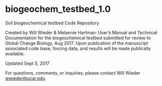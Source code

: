 # biogeochem_testbed_1.0
Soil biogeochemical testbed Code Repository

Created by Will Wieder & Melannie Hartman: 
User’s Manual and Technical Documentation for the biogeochemical testbed submitted for review to Global Change Biology, Aug 2017.
Upon publication of the manuscript associated code base, forcing data, and results will be made publically available.

Updated Sept 5, 2017

For questions, comments, or inquiries, please contact Will Wieder wwieder@ucar.edu
